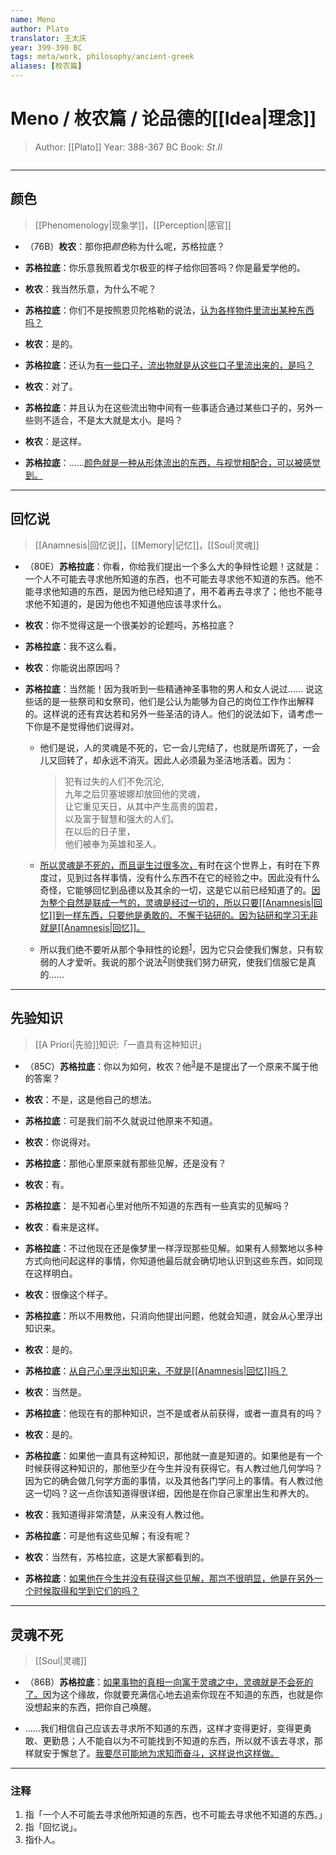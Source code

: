 ```yaml
---
name: Meno
author: Plato
translator: 王太庆
year: 399-390 BC
tags: meta/work, philosophy/ancient-greek
aliases: [枚农篇]
---
```


# Meno / 枚农篇 / 论品德的[[Idea|理念]]
> Author: [[Plato]]
> Year: 388-367 BC
> Book: $St. II$

```toc
```

---
## 颜色
> [[Phenomenology|现象学]]，[[Perception|感官]]

- （76B）**枚农**：那你把*颜色*称为什么呢，苏格拉底？

- **苏格拉底**：你乐意我照着戈尔极亚的样子给你回答吗？你是最爱学他的。

- **枚农**：我当然乐意，为什么不呢？

- **苏格拉底**：你们不是按照恩贝陀格勒的说法，<u>认为各样物件里流出某种东西吗？</u>

- **枚农**：是的。

- **苏格拉底**：还认为<u>有一些口子，流出物就是从这些口子里流出来的，是吗？</u>

- **枚农**：对了。

- **苏格拉底**：并且认为在这些流出物中间有一些事适合通过某些口子的，另外一些则不适合，不是太大就是太小。是吗？

- **枚农**：是这样。

- **苏格拉底**：……<u>颜色就是一种从形体流出的东西，与视觉相配合，可以被感觉到。</u>

---
## 回忆说
> [[Anamnesis|回忆说]]，[[Memory|记忆]]，[[Soul|灵魂]]

- （80E）**苏格拉底**：你看，你给我们提出一个多么大的争辩性论题！这就是：一个人不可能去寻求他所知道的东西，也不可能去寻求他不知道的东西。他不能寻求他知道的东西，是因为他已经知道了，用不着再去寻求了；他也不能寻求他不知道的，是因为他也不知道他应该寻求什么。

- **枚农**：你不觉得这是一个很美妙的论题吗，苏格拉底？

- **苏格拉底**：我不这么看。

- **枚农**：你能说出原因吗？

- **苏格拉底**：当然能！因为我听到一些精通神圣事物的男人和女人说过…… 说这些话的是一些祭司和女祭司，他们是公认为能够为自己的岗位工作作出解释的。这样说的还有宾达若和另外一些圣洁的诗人。他们的说法如下，请考虑一下你是不是觉得他们说得对。

	- 他们是说，人的灵魂是不死的，它一会儿完结了，也就是所谓死了，一会儿又回转了，却永远不消灭。因此人必须最为圣洁地活着。因为：<blockquote class="quote">犯有过失的人们不免沉沦,<br>九年之后贝塞坡娜却放回他的灵魂，<br>让它重见天日，从其中产生高贵的国君，<br>以及富于智慧和强大的人们。<br>在以后的日子里，<br>他们被奉为英雄和圣人。</blockquote>

	- <u>所以灵魂是不死的，而且诞生过很多次，</u>有时在这个世界上，有时在下界度过，见到过各样事情，没有什么东西不在它的经验之中。因此没有什么奇怪，它能够回忆到品德以及其余的一切，这是它以前已经知道了的。<u>因为整个自然是联成一气的，灵魂是经过一切的，所以只要[[Anamnesis|回忆]]到一样东西，只要他是勇敢的、不懈于钻研的。因为钻研和学习无非就是[[Anamnesis|回忆]]。</u>

	- 所以我们绝不要听从那个争辩性的论题<sup><a class="internal-link" href="#注释">1</a></sup>，因为它只会使我们懈怠，只有软弱的人才爱听。我说的那个说法<sup><a class="internal-link" href="#注释">2</a></sup>则使我们努力研究，使我们信服它是真的……

---

## 先验知识
>  [[A Priori|先验]]知识:「一直具有这种知识」

- （85C）**苏格拉底**：你以为如何，枚农？他<sup><a class="internal-link" href="#注释">3</a></sup>是不是提出了一个原来不属于他的答案？

- **枚农**：不是，这是他自己的想法。

- **苏格拉底**：可是我们前不久就说过他原来不知道。

- **枚农**：你说得对。

- **苏格拉底**：那他心里原来就有那些见解，还是没有？

- **枚农**：有。

- **苏格拉底**： 是不知者心里对他所不知道的东西有一些真实的见解吗？

- **枚农**：看来是这样。

- **苏格拉底**：不过他现在还是像梦里一样浮现那些见解。如果有人频繁地以多种方式向他问起这样的事情，你知道他最后就会确切地认识到这些东西，如同现在这样明白。

- **枚农**：很像这个样子。

- **苏格拉底**：所以不用教他，只消向他提出问题，他就会知道，就会从心里浮出知识来。

- **枚农**：是的。

- **苏格拉底**：<u>从自己心里浮出知识来，不就是[[Anamnesis|回忆]]吗？</u>

- **枚农**：当然是。

- **苏格拉底**：他现在有的那种知识，岂不是或者从前获得，或者一直具有的吗？

- **枚农**：是的。

- **苏格拉底**：如果他一直具有这种知识，那他就一直是知道的。如果他是有一个时候获得这种知识的，那他至少在今生并没有获得它。有人教过他几何学吗？因为它的确会做几何学方面的事情，以及其他各门学问上的事情。有人教过他这一切吗？这一点你该知道得很详细，因他是在你自己家里出生和养大的。

- **枚农**：我知道得非常清楚，从来没有人教过他。

- **苏格拉底**：可是他有这些见解；有没有呢？

- **枚农**：当然有，苏格拉底，这是大家都看到的。

- **苏格拉底**：<u>如果他在今生并没有获得这些见解，那岂不很明显，他是在另外一个时候取得和学到它们的吗？</u>

---
## 灵魂不死
> [[Soul|灵魂]]

- （86B）**苏格拉底**：<u>如果事物的真相一向寓于灵魂之中，灵魂就是不会死的了。</u>因为这个缘故，你就要充满信心地去追索你现在不知道的东西，也就是你没想起来的东西，把你自己唤醒。

- ……我们相信自己应该去寻求所不知道的东西，这样才变得更好，变得更勇敢、更勤恳；人不能自以为不可能找到不知道的东西，所以就不该去寻求，那样就安于懈怠了。<u>我要尽可能地为求知而奋斗，这样说也这样做。</u>

---
### 注释
1. 指「一个人不可能去寻求他所知道的东西，也不可能去寻求他不知道的东西。」
2. 指「回忆说」。
3. 指仆人。

